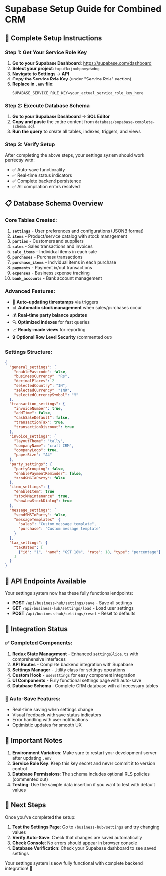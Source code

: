 # Supabase Setup Guide for Combined CRM

## 🚀 Complete Setup Instructions

### Step 1: Get Your Service Role Key

1. **Go to your Supabase Dashboard**: https://supabase.com/dashboard
2. **Select your project**: `txpufkxjnxhpnmydwdng`
3. **Navigate to Settings** → **API**
4. **Copy the Service Role Key** (under "Service Role" section)
5. **Replace in `.env` file**:
   ```
   SUPABASE_SERVICE_ROLE_KEY=your_actual_service_role_key_here
   ```

### Step 2: Execute Database Schema

1. **Go to your Supabase Dashboard** → **SQL Editor**
2. **Copy and paste** the entire content from `database/supabase-complete-schema.sql`
3. **Run the query** to create all tables, indexes, triggers, and views

### Step 3: Verify Setup

After completing the above steps, your settings system should work perfectly with:
- ✅ Auto-save functionality
- ✅ Real-time status indicators
- ✅ Complete backend persistence
- ✅ All compilation errors resolved

## 📋 Database Schema Overview

### Core Tables Created:
1. **`settings`** - User preferences and configurations (JSONB format)
2. **`items`** - Product/service catalog with stock management
3. **`parties`** - Customers and suppliers
4. **`sales`** - Sales transactions and invoices
5. **`sale_items`** - Individual items in each sale
6. **`purchases`** - Purchase transactions
7. **`purchase_items`** - Individual items in each purchase
8. **`payments`** - Payment in/out transactions
9. **`expenses`** - Business expense tracking
10. **`bank_accounts`** - Bank account management

### Advanced Features:
- 🔄 **Auto-updating timestamps** via triggers
- 📊 **Automatic stock management** when sales/purchases occur
- 💰 **Real-time party balance updates**
- 🔍 **Optimized indexes** for fast queries
- 📈 **Ready-made views** for reporting
- 🔒 **Optional Row Level Security** (commented out)

### Settings Structure:
```json
{
  "general_settings": {
    "enablePasscode": false,
    "businessCurrency": "Rs",
    "decimalPlaces": 2,
    "selectedCountry": "IN",
    "selectedCurrency": "INR",
    "selectedCurrencySymbol": "₹"
  },
  "transaction_settings": {
    "invoiceNumber": true,
    "addTime": false,
    "cashSaleDefault": false,
    "transactionTax": true,
    "transactionDiscount": true
  },
  "invoice_settings": {
    "layoutTheme": "tally",
    "companyName": "craft CRM",
    "companyLogo": true,
    "paperSize": "A4"
  },
  "party_settings": {
    "partyGrouping": false,
    "enablePaymentReminder": false,
    "sendSMSToParty": false
  },
  "item_settings": {
    "enableItem": true,
    "stockMaintenance": true,
    "showLowStockDialog": true
  },
  "message_settings": {
    "sendSMSToParty": false,
    "messageTemplates": {
      "sales": "Custom message template",
      "purchase": "Custom message template"
    }
  },
  "tax_settings": {
    "taxRates": [
      {"id": "1", "name": "GST 18%", "rate": 18, "type": "percentage"}
    ]
  }
}
```

## 🔧 API Endpoints Available

Your settings system now has these fully functional endpoints:

- **POST** `/api/business-hub/settings/save` - Save all settings
- **GET** `/api/business-hub/settings/load` - Load user settings
- **POST** `/api/business-hub/settings/reset` - Reset to defaults

## 🎯 Integration Status

### ✅ Completed Components:
1. **Redux State Management** - Enhanced `settingsSlice.ts` with comprehensive interfaces
2. **API Routes** - Complete backend integration with Supabase
3. **Settings Manager** - Utility class for settings operations
4. **Custom Hook** - `useSettings` for easy component integration
5. **UI Components** - Fully functional settings page with auto-save
6. **Database Schema** - Complete CRM database with all necessary tables

### 🔄 Auto-Save Features:
- Real-time saving when settings change
- Visual feedback with save status indicators
- Error handling with user notifications
- Optimistic updates for smooth UX

## 🚨 Important Notes

1. **Environment Variables**: Make sure to restart your development server after updating `.env`
2. **Service Role Key**: Keep this key secret and never commit it to version control
3. **Database Permissions**: The schema includes optional RLS policies (commented out)
4. **Testing**: Use the sample data insertion if you want to test with default values

## 🔄 Next Steps

Once you've completed the setup:

1. **Test the Settings Page**: Go to `/business-hub/settings` and try changing values
2. **Verify Auto-Save**: Check that changes are saved automatically
3. **Check Console**: No errors should appear in browser console
4. **Database Verification**: Check your Supabase dashboard to see saved settings

Your settings system is now fully functional with complete backend integration! 🎉
